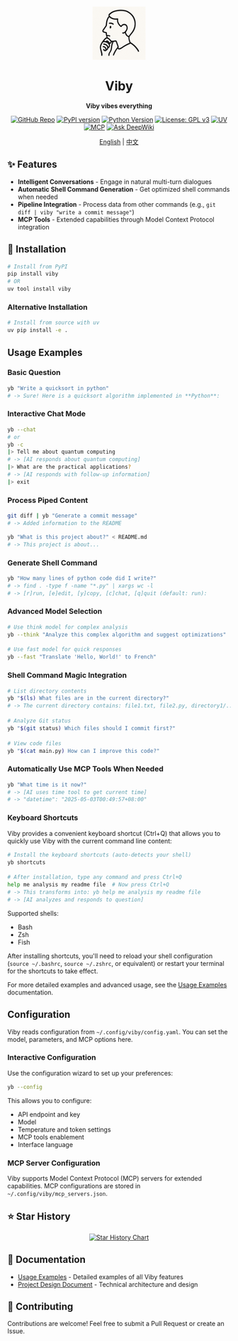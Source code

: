 <div align="center">
  <img src="https://raw.githubusercontent.com/JohanLi233/viby/main/assets/viby-icon.png" alt="Viby Logo" width="120" height="120">
  <h1>Viby</h1>
  <!-- <p><strong>Viby vibes everything</strong> - Your universal agent for solving any task</p> -->
  <p><strong>Viby vibes everything</strong></p>
</div>

<p align="center">
  <a href="https://github.com/JohanLi233/viby"><img src="https://img.shields.io/badge/GitHub-viby-181717?logo=github" alt="GitHub Repo"></a>
  <a href="https://pypi.org/project/viby/"><img src="https://img.shields.io/pypi/v/viby?color=brightgreen" alt="PyPI version"></a>
  <a href="https://www.python.org/downloads/release/python-3100/"><img src="https://img.shields.io/badge/python-3.10%2B-blue" alt="Python Version"></a>
  <a href="https://www.gnu.org/licenses/gpl-3.0"><img src="https://img.shields.io/badge/License-GPLv3-blue.svg" alt="License: GPL v3"></a>
  <a href="https://github.com/astral-sh/uv"><img src="https://img.shields.io/badge/UV-Package%20Manager-blueviolet" alt="UV"></a>
  <a href="https://github.com/estitesc/mission-control-link"><img src="https://img.shields.io/badge/MCP-Compatible-brightgreen" alt="MCP"></a>
  <a href="https://deepwiki.com/JohanLi233/viby"><img src="https://deepwiki.com/badge.svg" alt="Ask DeepWiki"></a>
</p>

<p align="center">
  <a href="https://github.com/JohanLi233/viby/blob/main/README.md">English</a> |
  <a href="https://github.com/JohanLi233/viby/blob/main/README.zh-CN.md">中文</a>
</p>

<!-- ## 🚀 Overview

Viby is a powerful AI agent that lives in your terminal, designed to solve virtually any task you throw at it. Whether you need code assistance, shell commands, information retrieval, or creative content - Viby vibes with your needs and delivers solutions instantly. -->

## ✨ Features

- **Intelligent Conversations** - Engage in natural multi-turn dialogues
- **Automatic Shell Command Generation** - Get optimized shell commands when needed
- **Pipeline Integration** - Process data from other commands (e.g., `git diff | viby "write a commit message"`)
- **MCP Tools** - Extended capabilities through Model Context Protocol integration

## 🔧 Installation

```sh
# Install from PyPI
pip install viby
# OR
uv tool install viby
```

### Alternative Installation

```sh
# Install from source with uv
uv pip install -e .
```

## Usage Examples

### Basic Question

```sh
yb "Write a quicksort in python"
# -> Sure! Here is a quicksort algorithm implemented in **Python**:
```

### Interactive Chat Mode

```sh
yb --chat
# or
yb -c
|> Tell me about quantum computing
# -> [AI responds about quantum computing]
|> What are the practical applications?
# -> [AI responds with follow-up information]
|> exit
```

### Process Piped Content

```sh
git diff | yb "Generate a commit message"
# -> Added information to the README
```

```sh
yb "What is this project about?" < README.md
# -> This project is about...
```

### Generate Shell Command

```sh
yb "How many lines of python code did I write?"
# -> find . -type f -name "*.py" | xargs wc -l
# -> [r]run, [e]edit, [y]copy, [c]chat, [q]quit (default: run): 
```

### Advanced Model Selection

```sh
# Use think model for complex analysis
yb --think "Analyze this complex algorithm and suggest optimizations"

# Use fast model for quick responses
yb --fast "Translate 'Hello, World!' to French"
```

### Shell Command Magic Integration

```sh
# List directory contents
yb "$(ls) What files are in the current directory?"
# -> The current directory contains: file1.txt, file2.py, directory1/...

# Analyze Git status
yb "$(git status) Which files should I commit first?"

# View code files
yb "$(cat main.py) How can I improve this code?"
```

### Automatically Use MCP Tools When Needed

```sh
yb "What time is it now?"
# -> [AI uses time tool to get current time]
# -> "datetime": "2025-05-03T00:49:57+08:00"
```

### Keyboard Shortcuts

Viby provides a convenient keyboard shortcut (Ctrl+Q) that allows you to quickly use Viby with the current command line content:

```sh
# Install the keyboard shortcuts (auto-detects your shell)
yb shortcuts

# After installation, type any command and press Ctrl+Q
help me analysis my readme file  # Now press Ctrl+Q
# -> This transforms into: yb help me analysis my readme file
# -> [AI analyzes and responds to question]
```

Supported shells:
- Bash
- Zsh
- Fish

After installing shortcuts, you'll need to reload your shell configuration (`source ~/.bashrc`, `source ~/.zshrc`, or equivalent) or restart your terminal for the shortcuts to take effect.

For more detailed examples and advanced usage, see the [Usage Examples](./docs/viby_usage_examples.md) documentation.

## Configuration

Viby reads configuration from `~/.config/viby/config.yaml`. You can set the model, parameters, and MCP options here.

### Interactive Configuration

Use the configuration wizard to set up your preferences:

```sh
yb --config
```

This allows you to configure:

- API endpoint and key
- Model
- Temperature and token settings
- MCP tools enablement
- Interface language

### MCP Server Configuration

Viby supports Model Context Protocol (MCP) servers for extended capabilities. MCP configurations are stored in `~/.config/viby/mcp_servers.json`.

## ⭐ Star History

<div align="center">
  <a href="https://star-history.com/#JohanLi233/viby&Date">
    <img src="https://api.star-history.com/svg?repos=JohanLi233/viby&type=Date" alt="Star History Chart" style="max-width:100%;">
  </a>
</div>

## 📄 Documentation

- [Usage Examples](./docs/viby_usage_examples.md) - Detailed examples of all Viby features
- [Project Design Document](./docs/viby_project_design.md) - Technical architecture and design

## 🤝 Contributing

Contributions are welcome! Feel free to submit a Pull Request or create an Issue.
